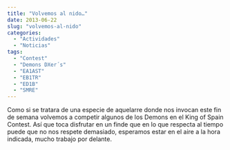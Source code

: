 ```yaml
---
title: "Volvemos al nido…"
date: 2013-06-22
slug: "volvemos-al-nido"
categories:
  - "Actividades"
  - "Noticias"
tags:
  - "Contest"
  - "Demons DXer´s"
  - "EA1AST"
  - "EB1TR"
  - "ED1B"
  - "SMRE"
---
```


Como si se tratara de una especie de aquelarre donde nos invocan este fin de semana volvemos a competir algunos de los Demons en el King of Spain Contest. Así que toca disfrutar en un finde que en lo que respecta al tiempo puede que no nos respete demasiado, esperamos estar en el aire a la hora indicada, mucho trabajo por delante.
